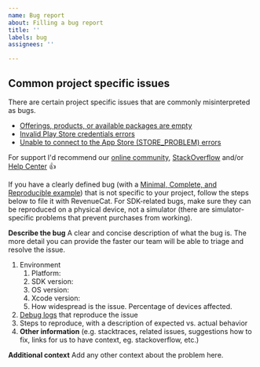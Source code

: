 ```yaml
---
name: Bug report
about: Filling a bug report
title: ''
labels: bug
assignees: ''

---
```


## Common project specific issues

There are certain project specific issues that are commonly misinterpreted as bugs.

- [Offerings, products, or available packages are empty](https://support.revenuecat.com/hc/en-us/articles/360041793174)
- [Invalid Play Store credentials errors](https://support.revenuecat.com/hc/en-us/articles/360046398913)
- [Unable to connect to the App Store (STORE_PROBLEM) errors](https://support.revenuecat.com/hc/en-us/articles/360046399333)

For support I'd recommend our [online community](https://spectrum.chat/revenuecat), [StackOverflow](https://stackoverflow.com/tags/revenuecat/) and/or [Help Center](https://support.revenuecat.com/hc/en-us) 👍

If you have a clearly defined bug (with a [Minimal, Complete, and Reproducible example](https://stackoverflow.com/help/minimal-reproducible-example)) that is not specific to your project, follow the steps below to file it with RevenueCat. For SDK-related bugs, make sure they can be reproduced on a physical device, not a simulator (there are simulator-specific problems that prevent purchases from working).

**Describe the bug**
A clear and concise description of what the bug is. The more detail you can provide the faster our team will be able to triage and resolve the issue.

1. Environment
    1. Platform:
    2. SDK version:
    3. OS version:
    4. Xcode version:
    5. How widespread is the issue. Percentage of devices affected.
2. [Debug logs](https://docs.revenuecat.com/docs/debugging) that reproduce the issue
3. Steps to reproduce, with a description of expected vs. actual behavior
4. **Other information** (e.g. stacktraces, related issues, suggestions how to fix, links for us to have context, eg. stackoverflow, etc.)

**Additional context**
Add any other context about the problem here.
